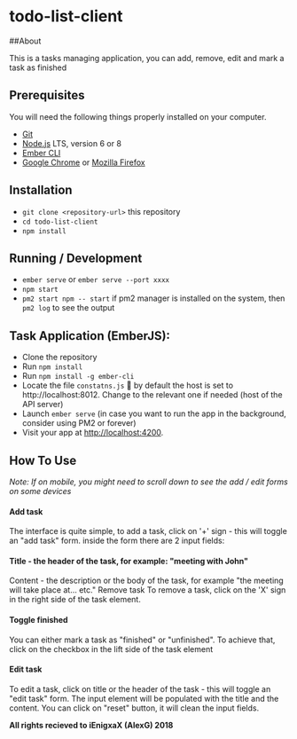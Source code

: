 # todo-list-client

##About

This is a tasks managing application, you can add, remove, edit and mark a task as finished

## Prerequisites

You will need the following things properly installed on your computer.

* [Git](https://git-scm.com/)
* [Node.js](https://nodejs.org/) LTS, version 6 or 8
* [Ember CLI](https://ember-cli.com/)
* [Google Chrome](https://google.com/chrome/) or [Mozilla Firefox](https://www.mozilla.org/en-US/firefox/new/)

## Installation

* `git clone <repository-url>` this repository
* `cd todo-list-client`
* `npm install`

## Running / Development

* `ember serve` or `ember serve --port xxxx` 
* `npm start`
* `pm2 start npm -- start` if pm2 manager is installed on the system, then `pm2 log` to see the output

## Task Application (EmberJS):

*	Clone the repository
*	Run `npm install`
*	Run `npm install -g ember-cli`
*	Locate the file `constatns.js`  by default the host is set to http://localhost:8012. Change to the relevant one if needed (host of the API server)
*	Launch `ember serve` (in case you want to run the app in the background, consider using PM2 or forever)
* Visit your app at [http://localhost:4200](http://localhost:4200).

## How To Use

_Note: If on mobile, you might need to scroll down to see the add / edit forms on some devices_

#### Add task
The interface is quite simple, to add a task, click on '+' sign - this will toggle an "add task" form. inside the form there are 2 input fields:

#### Title - the header of the task, for example: "meeting with John"
Content - the description or the body of the task, for example "the meeting will take place at... etc."
Remove task
To remove a task, click on the 'X' sign in the right side of the task element.

#### Toggle finished
You can either mark a task as "finished" or "unfinished". To achieve that, click on the checkbox in the lift side of the task element

#### Edit task
To edit a task, click on title or the header of the task - this will toggle an "edit task" form. The input element will be populated with the title and the content. You can click on "reset" button, it will clean the input fields.


**All rights recieved to iEnigxaX (AlexG) 2018**
